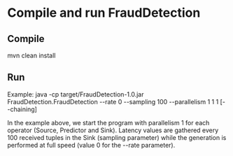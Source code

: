 # Compile and run FraudDetection

## Compile
mvn clean install

## Run
Example: java -cp target/FraudDetection-1.0.jar FraudDetection.FraudDetection --rate 0 --sampling 100 --parallelism 1 1 1 [--chaining]

In the example above, we start the program with parallelism 1 for each operator (Source, Predictor and Sink). Latency values are gathered every 100 received tuples in the Sink (sampling parameter) while the generation is performed at full speed (value 0 for the --rate parameter).
